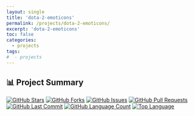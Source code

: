 ```yaml
---
layout: single
title: 'dota-2-emoticons'
permalink: /projects/dota-2-emoticons/
excerpt: 'dota-2-emoticons'
toc: false
categories:
  - projects
tags:
#  - projects
---
```


## 📊 Project Summary

[![GitHub Stars](https://img.shields.io/github/stars/nntin/Dota-2-Emoticons?style=flat-square)](https://github.com/nntin/Dota-2-Emoticons/stargazers)
[![GitHub Forks](https://img.shields.io/github/forks/nntin/Dota-2-Emoticons?style=flat-square)](https://github.com/nntin/Dota-2-Emoticons/network)
[![GitHub Issues](https://img.shields.io/github/issues/nntin/Dota-2-Emoticons?style=flat-square)](https://github.com/nntin/Dota-2-Emoticons/issues)
[![GitHub Pull Requests](https://img.shields.io/github/issues-pr/nntin/Dota-2-Emoticons?style=flat-square)](https://github.com/nntin/Dota-2-Emoticons/pulls)
[![GitHub Last Commit](https://img.shields.io/github/last-commit/nntin/Dota-2-Emoticons?style=flat-square)](https://github.com/nntin/Dota-2-Emoticons/commits)
[![GitHub Language Count](https://img.shields.io/github/languages/count/nntin/Dota-2-Emoticons?style=flat-square)](https://github.com/nntin/Dota-2-Emoticons)
[![Top Language](https://img.shields.io/github/languages/top/nntin/Dota-2-Emoticons?style=flat-square)](https://github.com/nntin/Dota-2-Emoticons)
